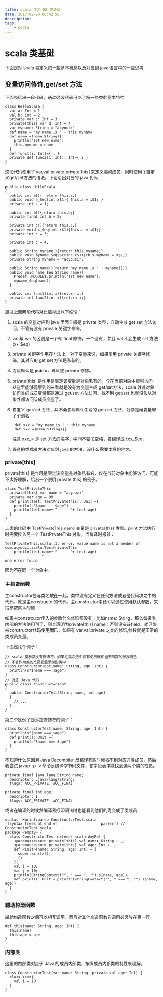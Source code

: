 ```yaml
---
title: scala 学习 02 类基础
date: 2017-02-20 00:42:50
description: 
tags:
	- scala
---
```

# scala 类基础
下面是对 scala 类定义的一些基本概念以及对应到 java 语言中的一些思考

## 变量访问修饰,get/set 方法
下面先给出一段代码，通过这段代码可以了解一些类的基本特性

    class HelloScala {
      var a: Int = 1
      val b: Int = 2
      private var c: Int = 3
      private[this] var d: Int = 4
      var myname: String = "acyouzi"
      def name = "my name is " + this.myname
      def name_=(name:String){
        println("set new name")
        this.myname = name
      }
      def func1(i: Int)={ i }
      private def func2(i: Int): Int={ i }
    }
    
这段代码使用了 var,val private,private[this] 来定义类的成员，同时使用了自定义get/set方法的语法。下面给出对应的 java 代码

    public class HelloScala
    {
      public int a(){ return this.a;}
      public void a_$eq(int x$1){ this.a = x$1; }
      private int a = 1;
      
      public int b(){return this.b;}
      private final int b = 2;
      
      private int c(){return this.c;}
      private void c_$eq(int x$1){this.c = x$1;}
      private int c = 3;
      
      private int d = 4;
      
      public String myname(){return this.myname;}
      public void myname_$eq(String x$1){this.myname = x$1;}
      private String myname = "acyouzi";
      
      public String name(){return "my name is " + myname();}
      public void name_$eq(String name){
        Predef..MODULE$.println("set new name");
        myname_$eq(name);
      }
      
      public int func1(int i){return i;}
      private int func2(int i){return i;}
    }
    
通过上面两段代码对比能得出以下结论：
1. scala 的变量对应到 java 里面全部是 private 类型，自动生成 get set 方法访问，不管有没有 private 关键字修饰。
2. val 与 var 的区别是一个有 final 修饰，一个没有，并且 val 不会生成 set 方法(xx_$eq)
3. private 关键字作用在方法上，对于变量来说，如果使用 private 关键字修饰，其对应的 get set 方法是私有的。
4. 方法默认是 public，可以被 private 修饰。
5. private[this] 是作用是限定该变量是对象私有的，仅在当前对象中能够访问。从这里能够观察到的来看就是没有为变量生成 get/set方法，scala 外部对象访问类的成员变量都是通过 get/set 方法访问，找不到 get/set 也就没法从对象外部访问该成员变量了。
6. 自定义 get/set 方法，并不会影响默认生成的 get/set 方法。就像是给变量起了个别名
    
        def xxx = "my name is " + this.myname
        def xxx_=(name:String){} 
    
    注意 xxx_= 是 set 方法的名字，中间不要加空格，被翻译成 xxx_$eq.
7. 普通的类成员方法对应到 java 的方法，没什么需要注意的地方。

### private[this]
private[this] 是作用是限定该变量是对象私有的，仅在当前对象中能够访问，可能不太好理解，给出一个说明 private[this] 的例子。

    class TestPrivateThis {
      private[this] var name = "acyouzi"
      private var age = 99
      def print(test: TestPrivateThis): Unit ={
        println(s"$name -- $age")
        println(test.name+ " ---- "+ test.age)
      }
    }

上面的代码中 TestPrivateThis.name 变量是 private[this] 类型。print 方法执行时需要传入另一个 TestPrivateThis 对象，当编译时报错：

    TestPrivateThis.scala:11: error: value name is not a member of com.acyouzi.scala.TestPrivateThis
        println(test.name+ " ---- "+ test.age)
                     ^
    one error found

因为不在同一个对象中。

### 主构造函数
主constructor是与类名放在一起，类中没有定义在任何方法或者是代码块之中的代码，就是主constructor的代码，主constructor中还可以通过使用默认参数，来给参数默认的值

如果主constrcutor传入的参数什么修饰都没有，比如name: String，那么如果类内部的方法使用到了，则会声明为private[this] name；否则没有该field，就只能被constructor代码使用而已，如果有 var,val,private 之类的修饰,参数就是正常的类成员变量。

下面是几个例子：

    // scala 类参数没有修饰符，如果在类方法中没有使用就相当于函数的参数而已
    // 不会作为类的成员变量添加到类中
    class ConstructorTest(name: String, age: Int) {
      println(s"$name === $age")
    }
    // 对应 Java 代码
    public class ConstructorTest
    {
      public ConstructorTest(String name, int age)
      {
        // ... 
      }
    }

第二个是例子是添加修饰符的例子：

    class ConstructorTest(name: String, age: Int) {
      println(s"$name === $age")
      def print(): Unit ={
        println(s"$name === $age")
      }
    }

不知道什么原因用 Java Decomplier 反编译有些时候找不到对应的类成员，然后我尝试 javap -p -v 命令反编译字节码文件，在字段表中能找到这两个类的成员。

    private final java.lang.String name;
      descriptor: Ljava/lang/String;
      flags: ACC_PRIVATE, ACC_FINAL
     
    private final int age;
      descriptor: I
      flags: ACC_PRIVATE, ACC_FINAL

或者在编译的时候然编译器打印语法树也能看到他们的确变成了类成员

    scalac -Xprint:parse ConstructorTest.scala
    [[syntax trees at end of                    parser]] // ConstructorTest.scala
    package <empty> {
      class ConstructorTest extends scala.AnyRef {
        <paramaccessor> private[this] val name: String = _;
        <paramaccessor> private[this] val age: Int = _;
        def <init>(name: String, age: Int) = {
          super.<init>();
          ()
        };
        val i = 10;
        var j = 10;
        println(StringContext("", " === ", "").s(name, age));
        def print(): Unit = println(StringContext("", " === ", "").s(name, age))
      }
    }

### 辅助构造函数
辅助构造函数之间可以相互调用，而且对其他构造函数的调用必须放在第一行。

    def this(name: String, age: Int) {
      this(name)
      this.age = age
    }

### 内部类
这里的内部类对应于 Java 的成员内部类，按照成员内部类的特性来理解。

    class ConstructorTest(var name: String, private val age: Int) {
      class Test{
        val i = 10
      }
    }